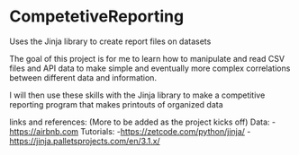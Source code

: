 # CompetetiveReporting
Uses the Jinja library to create report files on datasets

The goal of this project is for me to learn how to manipulate and read CSV files and API data to make simple and eventually more complex correlations between different data and information.

I will then use these skills with the Jinja library to make a competitive reporting program that makes printouts of organized data

links and references: (More to be added as the project kicks off)
Data:
-https://airbnb.com
Tutorials:
-https://zetcode.com/python/jinja/
-https://jinja.palletsprojects.com/en/3.1.x/
